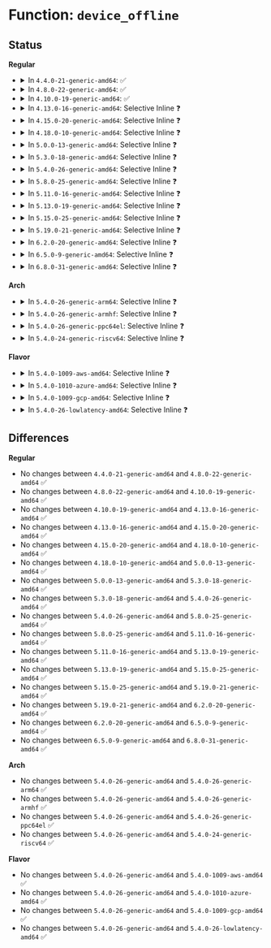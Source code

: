 # Function: <code>device_offline</code>

## Status
<b>Regular</b>
<ul>
<li>
<details>
<summary>In <code>4.4.0-21-generic-amd64</code>: ✅</summary>

```c
int device_offline(struct device * dev)
```

```json
{
  "name": "device_offline",
  "collision_type": "Unique Global",
  "inline_type": "No",
  "funcs": [
    {
      "addr": 18446744071584387328,
      "name": "device_offline",
      "external": true,
      "loc": "drivers/base/core.c:1518",
      "file": "drivers/base/core.c",
      "inline": "seen, unknown",
      "caller_inline": [],
      "caller_func": [
        "drivers/acpi/scan.c:acpi_bus_offline",
        "drivers/xen/cpu_hotplug.c:handle_vcpu_hotplug_event",
        "drivers/base/core.c:online_store"
      ]
    }
  ],
  "symbols": [
    {
      "addr": 18446744071584387328,
      "name": "device_offline",
      "section": ".text",
      "bind": "STB_GLOBAL",
      "size": 166
    }
  ]
}
```
</details>
</li>
<li>
<details>
<summary>In <code>4.8.0-22-generic-amd64</code>: ✅</summary>

```c
int device_offline(struct device * dev)
```

```json
{
  "name": "device_offline",
  "collision_type": "Unique Global",
  "inline_type": "No",
  "funcs": [
    {
      "addr": 18446744071584722224,
      "name": "device_offline",
      "external": true,
      "loc": "drivers/base/core.c:1518",
      "file": "drivers/base/core.c",
      "inline": "seen, unknown",
      "caller_inline": [],
      "caller_func": [
        "drivers/acpi/scan.c:acpi_bus_offline",
        "drivers/xen/cpu_hotplug.c:handle_vcpu_hotplug_event",
        "drivers/base/core.c:online_store"
      ]
    }
  ],
  "symbols": [
    {
      "addr": 18446744071584722224,
      "name": "device_offline",
      "section": ".text",
      "bind": "STB_GLOBAL",
      "size": 172
    }
  ]
}
```
</details>
</li>
<li>
<details>
<summary>In <code>4.10.0-19-generic-amd64</code>: ✅</summary>

```c
int device_offline(struct device * dev)
```

```json
{
  "name": "device_offline",
  "collision_type": "Unique Global",
  "inline_type": "No",
  "funcs": [
    {
      "addr": 18446744071584912016,
      "name": "device_offline",
      "external": true,
      "loc": "drivers/base/core.c:2109",
      "file": "drivers/base/core.c",
      "inline": "seen, unknown",
      "caller_inline": [],
      "caller_func": [
        "drivers/acpi/scan.c:acpi_bus_offline",
        "drivers/xen/cpu_hotplug.c:handle_vcpu_hotplug_event",
        "drivers/base/core.c:online_store"
      ]
    }
  ],
  "symbols": [
    {
      "addr": 18446744071584912016,
      "name": "device_offline",
      "section": ".text",
      "bind": "STB_GLOBAL",
      "size": 172
    }
  ]
}
```
</details>
</li>
<li>
<details>
<summary>In <code>4.13.0-16-generic-amd64</code>: Selective Inline ❓</summary>

```c
int device_offline(struct device * dev)
```

```json
{
  "name": "device_offline",
  "collision_type": "Unique Global",
  "inline_type": "Selective",
  "funcs": [
    {
      "addr": 18446744071584997280,
      "name": "device_offline",
      "external": true,
      "loc": "drivers/base/core.c:2107",
      "file": "drivers/base/core.c",
      "inline": "not declared, inlined",
      "caller_inline": [],
      "caller_func": [
        "drivers/acpi/scan.c:acpi_bus_offline",
        "drivers/acpi/scan.c:acpi_bus_offline",
        "drivers/xen/cpu_hotplug.c:handle_vcpu_hotplug_event",
        "drivers/base/core.c:online_store"
      ]
    }
  ],
  "symbols": [
    {
      "addr": 18446744071584997280,
      "name": "device_offline",
      "section": ".text",
      "bind": "STB_GLOBAL",
      "size": 179
    }
  ]
}
```
</details>
</li>
<li>
<details>
<summary>In <code>4.15.0-20-generic-amd64</code>: Selective Inline ❓</summary>

```c
int device_offline(struct device * dev)
```

```json
{
  "name": "device_offline",
  "collision_type": "Unique Global",
  "inline_type": "Selective",
  "funcs": [
    {
      "addr": 18446744071585419168,
      "name": "device_offline",
      "external": true,
      "loc": "drivers/base/core.c:2242",
      "file": "drivers/base/core.c",
      "inline": "not declared, inlined",
      "caller_inline": [],
      "caller_func": [
        "drivers/acpi/scan.c:acpi_bus_offline",
        "drivers/acpi/scan.c:acpi_bus_offline",
        "drivers/xen/cpu_hotplug.c:handle_vcpu_hotplug_event",
        "drivers/base/core.c:online_store"
      ]
    }
  ],
  "symbols": [
    {
      "addr": 18446744071585419168,
      "name": "device_offline",
      "section": ".text",
      "bind": "STB_GLOBAL",
      "size": 182
    }
  ]
}
```
</details>
</li>
<li>
<details>
<summary>In <code>4.18.0-10-generic-amd64</code>: Selective Inline ❓</summary>

```c
int device_offline(struct device * dev)
```

```json
{
  "name": "device_offline",
  "collision_type": "Unique Global",
  "inline_type": "Selective",
  "funcs": [
    {
      "addr": 18446744071585661920,
      "name": "device_offline",
      "external": true,
      "loc": "drivers/base/core.c:2289",
      "file": "drivers/base/core.c",
      "inline": "not declared, inlined",
      "caller_inline": [],
      "caller_func": [
        "drivers/acpi/scan.c:acpi_bus_offline",
        "drivers/acpi/scan.c:acpi_bus_offline",
        "drivers/xen/cpu_hotplug.c:handle_vcpu_hotplug_event",
        "drivers/base/core.c:online_store"
      ]
    }
  ],
  "symbols": [
    {
      "addr": 18446744071585661920,
      "name": "device_offline",
      "section": ".text",
      "bind": "STB_GLOBAL",
      "size": 183
    }
  ]
}
```
</details>
</li>
<li>
<details>
<summary>In <code>5.0.0-13-generic-amd64</code>: Selective Inline ❓</summary>

```c
int device_offline(struct device * dev)
```

```json
{
  "name": "device_offline",
  "collision_type": "Unique Global",
  "inline_type": "Selective",
  "funcs": [
    {
      "addr": 18446744071585791600,
      "name": "device_offline",
      "external": true,
      "loc": "drivers/base/core.c:2364",
      "file": "drivers/base/core.c",
      "inline": "not declared, inlined",
      "caller_inline": [],
      "caller_func": [
        "drivers/acpi/scan.c:acpi_bus_offline",
        "drivers/acpi/scan.c:acpi_bus_offline",
        "drivers/xen/cpu_hotplug.c:handle_vcpu_hotplug_event",
        "drivers/base/core.c:online_store"
      ]
    }
  ],
  "symbols": [
    {
      "addr": 18446744071585791600,
      "name": "device_offline",
      "section": ".text",
      "bind": "STB_GLOBAL",
      "size": 183
    }
  ]
}
```
</details>
</li>
<li>
<details>
<summary>In <code>5.3.0-18-generic-amd64</code>: Selective Inline ❓</summary>

```c
int device_offline(struct device * dev)
```

```json
{
  "name": "device_offline",
  "collision_type": "Unique Global",
  "inline_type": "Selective",
  "funcs": [
    {
      "addr": 18446744071586022880,
      "name": "device_offline",
      "external": true,
      "loc": "drivers/base/core.c:2618",
      "file": "drivers/base/core.c",
      "inline": "not declared, inlined",
      "caller_inline": [],
      "caller_func": [
        "drivers/acpi/scan.c:acpi_bus_offline",
        "drivers/acpi/scan.c:acpi_bus_offline",
        "drivers/xen/cpu_hotplug.c:handle_vcpu_hotplug_event",
        "drivers/base/core.c:online_store"
      ]
    }
  ],
  "symbols": [
    {
      "addr": 18446744071586022880,
      "name": "device_offline",
      "section": ".text",
      "bind": "STB_GLOBAL",
      "size": 179
    }
  ]
}
```
</details>
</li>
<li>
<details>
<summary>In <code>5.4.0-26-generic-amd64</code>: Selective Inline ❓</summary>

```c
int device_offline(struct device * dev)
```

```json
{
  "name": "device_offline",
  "collision_type": "Unique Global",
  "inline_type": "Selective",
  "funcs": [
    {
      "addr": 18446744071586170592,
      "name": "device_offline",
      "external": true,
      "loc": "drivers/base/core.c:2655",
      "file": "drivers/base/core.c",
      "inline": "not declared, inlined",
      "caller_inline": [],
      "caller_func": [
        "drivers/acpi/scan.c:acpi_bus_offline",
        "drivers/acpi/scan.c:acpi_bus_offline",
        "drivers/xen/cpu_hotplug.c:handle_vcpu_hotplug_event",
        "drivers/base/core.c:online_store"
      ]
    }
  ],
  "symbols": [
    {
      "addr": 18446744071586170592,
      "name": "device_offline",
      "section": ".text",
      "bind": "STB_GLOBAL",
      "size": 179
    }
  ]
}
```
</details>
</li>
<li>
<details>
<summary>In <code>5.8.0-25-generic-amd64</code>: Selective Inline ❓</summary>

```c
int device_offline(struct device * dev)
```

```json
{
  "name": "device_offline",
  "collision_type": "Unique Global",
  "inline_type": "Selective",
  "funcs": [
    {
      "addr": 18446744071586930688,
      "name": "device_offline",
      "external": true,
      "loc": "drivers/base/core.c:3156",
      "file": "drivers/base/core.c",
      "inline": "not declared, inlined",
      "caller_inline": [],
      "caller_func": [
        "kernel/cpu.c:remove_cpu",
        "mm/memory_hotplug.c:offline_and_remove_memory",
        "drivers/acpi/scan.c:acpi_bus_offline",
        "drivers/acpi/scan.c:acpi_bus_offline",
        "drivers/xen/cpu_hotplug.c:disable_hotplug_cpu",
        "drivers/base/core.c:online_store",
        "drivers/base/memory.c:state_store"
      ]
    }
  ],
  "symbols": [
    {
      "addr": 18446744071586930688,
      "name": "device_offline",
      "section": ".text",
      "bind": "STB_GLOBAL",
      "size": 272
    }
  ]
}
```
</details>
</li>
<li>
<details>
<summary>In <code>5.11.0-16-generic-amd64</code>: Selective Inline ❓</summary>

```c
int device_offline(struct device * dev)
```

```json
{
  "name": "device_offline",
  "collision_type": "Unique Global",
  "inline_type": "Selective",
  "funcs": [
    {
      "addr": 18446744071587017840,
      "name": "device_offline",
      "external": true,
      "loc": "drivers/base/core.c:3568",
      "file": "drivers/base/core.c",
      "inline": "not declared, inlined",
      "caller_inline": [],
      "caller_func": [
        "kernel/cpu.c:remove_cpu",
        "mm/memory_hotplug.c:try_offline_memory_block",
        "drivers/acpi/scan.c:acpi_bus_offline",
        "drivers/acpi/scan.c:acpi_bus_offline",
        "drivers/xen/cpu_hotplug.c:disable_hotplug_cpu",
        "drivers/base/core.c:online_store",
        "drivers/base/memory.c:state_store"
      ]
    }
  ],
  "symbols": [
    {
      "addr": 18446744071587017840,
      "name": "device_offline",
      "section": ".text",
      "bind": "STB_GLOBAL",
      "size": 272
    }
  ]
}
```
</details>
</li>
<li>
<details>
<summary>In <code>5.13.0-19-generic-amd64</code>: Selective Inline ❓</summary>

```c
int device_offline(struct device * dev)
```

```json
{
  "name": "device_offline",
  "collision_type": "Unique Global",
  "inline_type": "Selective",
  "funcs": [
    {
      "addr": 18446744071586901472,
      "name": "device_offline",
      "external": true,
      "loc": "drivers/base/core.c:3795",
      "file": "drivers/base/core.c",
      "inline": "not declared, inlined",
      "caller_inline": [],
      "caller_func": [
        "kernel/cpu.c:remove_cpu",
        "mm/memory_hotplug.c:try_offline_memory_block",
        "drivers/acpi/scan.c:acpi_bus_offline",
        "drivers/acpi/scan.c:acpi_bus_offline",
        "drivers/xen/cpu_hotplug.c:disable_hotplug_cpu",
        "drivers/base/core.c:online_store",
        "drivers/base/memory.c:state_store"
      ]
    }
  ],
  "symbols": [
    {
      "addr": 18446744071586901472,
      "name": "device_offline",
      "section": ".text",
      "bind": "STB_GLOBAL",
      "size": 272
    }
  ]
}
```
</details>
</li>
<li>
<details>
<summary>In <code>5.15.0-25-generic-amd64</code>: Selective Inline ❓</summary>

```c
int device_offline(struct device * dev)
```

```json
{
  "name": "device_offline",
  "collision_type": "Unique Global",
  "inline_type": "Selective",
  "funcs": [
    {
      "addr": 18446744071587463152,
      "name": "device_offline",
      "external": true,
      "loc": "drivers/base/core.c:3860",
      "file": "drivers/base/core.c",
      "inline": "not declared, inlined",
      "caller_inline": [],
      "caller_func": [
        "kernel/cpu.c:remove_cpu",
        "mm/memory_hotplug.c:try_offline_memory_block",
        "drivers/acpi/scan.c:acpi_bus_offline",
        "drivers/acpi/scan.c:acpi_bus_offline",
        "drivers/xen/cpu_hotplug.c:disable_hotplug_cpu",
        "drivers/base/core.c:online_store",
        "drivers/base/memory.c:state_store"
      ]
    }
  ],
  "symbols": [
    {
      "addr": 18446744071587463152,
      "name": "device_offline",
      "section": ".text",
      "bind": "STB_GLOBAL",
      "size": 272
    }
  ]
}
```
</details>
</li>
<li>
<details>
<summary>In <code>5.19.0-21-generic-amd64</code>: Selective Inline ❓</summary>

```c
int device_offline(struct device * dev)
```

```json
{
  "name": "device_offline",
  "collision_type": "Unique Global",
  "inline_type": "Selective",
  "funcs": [
    {
      "addr": 18446744071588782896,
      "name": "device_offline",
      "external": true,
      "loc": "drivers/base/core.c:3894",
      "file": "drivers/base/core.c",
      "inline": "not declared, inlined",
      "caller_inline": [],
      "caller_func": [
        "kernel/cpu.c:remove_cpu",
        "mm/memory_hotplug.c:try_offline_memory_block",
        "drivers/acpi/scan.c:acpi_bus_offline",
        "drivers/acpi/scan.c:acpi_bus_offline",
        "drivers/xen/cpu_hotplug.c:disable_hotplug_cpu",
        "drivers/base/core.c:online_store",
        "drivers/base/memory.c:state_store"
      ]
    }
  ],
  "symbols": [
    {
      "addr": 18446744071588782896,
      "name": "device_offline",
      "section": ".text",
      "bind": "STB_GLOBAL",
      "size": 298
    }
  ]
}
```
</details>
</li>
<li>
<details>
<summary>In <code>6.2.0-20-generic-amd64</code>: Selective Inline ❓</summary>

```c
int device_offline(struct device * dev)
```

```json
{
  "name": "device_offline",
  "collision_type": "Unique Global",
  "inline_type": "Selective",
  "funcs": [
    {
      "addr": 18446744071590277488,
      "name": "device_offline",
      "external": true,
      "loc": "drivers/base/core.c:4113",
      "file": "drivers/base/core.c",
      "inline": "not declared, inlined",
      "caller_inline": [],
      "caller_func": [
        "kernel/cpu.c:remove_cpu",
        "mm/memory_hotplug.c:try_offline_memory_block",
        "drivers/acpi/scan.c:acpi_bus_offline",
        "drivers/acpi/scan.c:acpi_bus_offline",
        "drivers/xen/cpu_hotplug.c:disable_hotplug_cpu",
        "drivers/base/core.c:online_store",
        "drivers/base/memory.c:state_store"
      ]
    }
  ],
  "symbols": [
    {
      "addr": 18446744071590277488,
      "name": "device_offline",
      "section": ".text",
      "bind": "STB_GLOBAL",
      "size": 298
    }
  ]
}
```
</details>
</li>
<li>
<details>
<summary>In <code>6.5.0-9-generic-amd64</code>: Selective Inline ❓</summary>

```c
int device_offline(struct device * dev)
```

```json
{
  "name": "device_offline",
  "collision_type": "Unique Global",
  "inline_type": "Selective",
  "funcs": [
    {
      "addr": 18446744071590598048,
      "name": "device_offline",
      "external": true,
      "loc": "drivers/base/core.c:4122",
      "file": "drivers/base/core.c",
      "inline": "not declared, inlined",
      "caller_inline": [],
      "caller_func": [
        "kernel/cpu.c:remove_cpu",
        "mm/memory_hotplug.c:try_offline_memory_block",
        "drivers/acpi/scan.c:acpi_bus_offline",
        "drivers/acpi/scan.c:acpi_bus_offline",
        "drivers/xen/cpu_hotplug.c:disable_hotplug_cpu",
        "drivers/base/core.c:online_store",
        "drivers/base/memory.c:state_store"
      ]
    }
  ],
  "symbols": [
    {
      "addr": 18446744071590598048,
      "name": "device_offline",
      "section": ".text",
      "bind": "STB_GLOBAL",
      "size": 298
    }
  ]
}
```
</details>
</li>
<li>
<details>
<summary>In <code>6.8.0-31-generic-amd64</code>: Selective Inline ❓</summary>

```c
int device_offline(struct device * dev)
```

```json
{
  "name": "device_offline",
  "collision_type": "Unique Global",
  "inline_type": "Selective",
  "funcs": [
    {
      "addr": 18446744071590956992,
      "name": "device_offline",
      "external": true,
      "loc": "drivers/base/core.c:4135",
      "file": "drivers/base/core.c",
      "inline": "not declared, inlined",
      "caller_inline": [],
      "caller_func": [
        "kernel/cpu.c:remove_cpu",
        "mm/memory_hotplug.c:try_offline_memory_block",
        "drivers/acpi/scan.c:acpi_bus_offline",
        "drivers/acpi/scan.c:acpi_bus_offline",
        "drivers/xen/cpu_hotplug.c:disable_hotplug_cpu",
        "drivers/base/core.c:online_store",
        "drivers/base/memory.c:state_store"
      ]
    }
  ],
  "symbols": [
    {
      "addr": 18446744071590956992,
      "name": "device_offline",
      "section": ".text",
      "bind": "STB_GLOBAL",
      "size": 298
    }
  ]
}
```
</details>
</li>
</ul>
<b>Arch</b>
<ul>
<li>
<details>
<summary>In <code>5.4.0-26-generic-arm64</code>: Selective Inline ❓</summary>

```c
int device_offline(struct device * dev)
```

```json
{
  "name": "device_offline",
  "collision_type": "Unique Global",
  "inline_type": "Selective",
  "funcs": [
    {
      "addr": 18446603336498966640,
      "name": "device_offline",
      "external": true,
      "loc": "drivers/base/core.c:2655",
      "file": "drivers/base/core.c",
      "inline": "not declared, inlined",
      "caller_inline": [],
      "caller_func": [
        "drivers/acpi/scan.c:acpi_bus_offline",
        "drivers/acpi/scan.c:acpi_bus_offline",
        "drivers/xen/cpu_hotplug.c:handle_vcpu_hotplug_event",
        "drivers/base/core.c:online_store"
      ]
    }
  ],
  "symbols": [
    {
      "addr": 18446603336498966640,
      "name": "device_offline",
      "section": ".text",
      "bind": "STB_GLOBAL",
      "size": 208
    }
  ]
}
```
</details>
</li>
<li>
<details>
<summary>In <code>5.4.0-26-generic-armhf</code>: Selective Inline ❓</summary>

```c
int device_offline(struct device * dev)
```

```json
{
  "name": "device_offline",
  "collision_type": "Unique Global",
  "inline_type": "Selective",
  "funcs": [
    {
      "addr": 3231536728,
      "name": "device_offline",
      "external": true,
      "loc": "drivers/base/core.c:2655",
      "file": "drivers/base/core.c",
      "inline": "not declared, inlined",
      "caller_inline": [],
      "caller_func": [
        "arch/arm/common/bL_switcher.c:bL_switcher_halve_cpus",
        "drivers/base/core.c:online_store"
      ]
    }
  ],
  "symbols": [
    {
      "addr": 3231536728,
      "name": "device_offline",
      "section": ".text",
      "bind": "STB_GLOBAL",
      "size": 196
    }
  ]
}
```
</details>
</li>
<li>
<details>
<summary>In <code>5.4.0-26-generic-ppc64el</code>: Selective Inline ❓</summary>

```c
int device_offline(struct device * dev)
```

```json
{
  "name": "device_offline",
  "collision_type": "Unique Global",
  "inline_type": "Selective",
  "funcs": [
    {
      "addr": 13835058055292113344,
      "name": "device_offline",
      "external": true,
      "loc": "drivers/base/core.c:2655",
      "file": "drivers/base/core.c",
      "inline": "not declared, inlined",
      "caller_inline": [],
      "caller_func": [
        "arch/powerpc/kernel/rtas.c:rtas_cpu_state_change_mask",
        "arch/powerpc/platforms/pseries/hotplug-cpu.c:dlpar_cpu_remove",
        "drivers/base/core.c:online_store"
      ]
    }
  ],
  "symbols": [
    {
      "addr": 13835058055292113344,
      "name": "device_offline",
      "section": ".text",
      "bind": "STB_GLOBAL",
      "size": 312
    }
  ]
}
```
</details>
</li>
<li>
<details>
<summary>In <code>5.4.0-24-generic-riscv64</code>: Selective Inline ❓</summary>

```c
int device_offline(struct device * dev)
```

```json
{
  "name": "device_offline",
  "collision_type": "Unique Global",
  "inline_type": "Selective",
  "funcs": [
    {
      "addr": 18446743936276347052,
      "name": "device_offline",
      "external": true,
      "loc": "drivers/base/core.c:2655",
      "file": "drivers/base/core.c",
      "inline": "not declared, inlined",
      "caller_inline": [],
      "caller_func": [
        "drivers/base/core.c:online_store"
      ]
    }
  ],
  "symbols": [
    {
      "addr": 18446743936276347052,
      "name": "device_offline",
      "section": ".text",
      "bind": "STB_GLOBAL",
      "size": 174
    }
  ]
}
```
</details>
</li>
</ul>
<b>Flavor</b>
<ul>
<li>
<details>
<summary>In <code>5.4.0-1009-aws-amd64</code>: Selective Inline ❓</summary>

```c
int device_offline(struct device * dev)
```

```json
{
  "name": "device_offline",
  "collision_type": "Unique Global",
  "inline_type": "Selective",
  "funcs": [
    {
      "addr": 18446744071585930960,
      "name": "device_offline",
      "external": true,
      "loc": "drivers/base/core.c:2655",
      "file": "drivers/base/core.c",
      "inline": "not declared, inlined",
      "caller_inline": [],
      "caller_func": [
        "drivers/acpi/scan.c:acpi_bus_offline",
        "drivers/acpi/scan.c:acpi_bus_offline",
        "drivers/xen/cpu_hotplug.c:handle_vcpu_hotplug_event",
        "drivers/base/core.c:online_store"
      ]
    }
  ],
  "symbols": [
    {
      "addr": 18446744071585930960,
      "name": "device_offline",
      "section": ".text",
      "bind": "STB_GLOBAL",
      "size": 179
    }
  ]
}
```
</details>
</li>
<li>
<details>
<summary>In <code>5.4.0-1010-azure-amd64</code>: Selective Inline ❓</summary>

```c
int device_offline(struct device * dev)
```

```json
{
  "name": "device_offline",
  "collision_type": "Unique Global",
  "inline_type": "Selective",
  "funcs": [
    {
      "addr": 18446744071585780096,
      "name": "device_offline",
      "external": true,
      "loc": "drivers/base/core.c:2655",
      "file": "drivers/base/core.c",
      "inline": "not declared, inlined",
      "caller_inline": [],
      "caller_func": [
        "drivers/acpi/scan.c:acpi_bus_offline",
        "drivers/acpi/scan.c:acpi_bus_offline",
        "drivers/base/core.c:online_store"
      ]
    }
  ],
  "symbols": [
    {
      "addr": 18446744071585780096,
      "name": "device_offline",
      "section": ".text",
      "bind": "STB_GLOBAL",
      "size": 179
    }
  ]
}
```
</details>
</li>
<li>
<details>
<summary>In <code>5.4.0-1009-gcp-amd64</code>: Selective Inline ❓</summary>

```c
int device_offline(struct device * dev)
```

```json
{
  "name": "device_offline",
  "collision_type": "Unique Global",
  "inline_type": "Selective",
  "funcs": [
    {
      "addr": 18446744071586120608,
      "name": "device_offline",
      "external": true,
      "loc": "drivers/base/core.c:2655",
      "file": "drivers/base/core.c",
      "inline": "not declared, inlined",
      "caller_inline": [],
      "caller_func": [
        "drivers/acpi/scan.c:acpi_bus_offline",
        "drivers/acpi/scan.c:acpi_bus_offline",
        "drivers/xen/cpu_hotplug.c:handle_vcpu_hotplug_event",
        "drivers/base/core.c:online_store"
      ]
    }
  ],
  "symbols": [
    {
      "addr": 18446744071586120608,
      "name": "device_offline",
      "section": ".text",
      "bind": "STB_GLOBAL",
      "size": 179
    }
  ]
}
```
</details>
</li>
<li>
<details>
<summary>In <code>5.4.0-26-lowlatency-amd64</code>: Selective Inline ❓</summary>

```c
int device_offline(struct device * dev)
```

```json
{
  "name": "device_offline",
  "collision_type": "Unique Global",
  "inline_type": "Selective",
  "funcs": [
    {
      "addr": 18446744071586229216,
      "name": "device_offline",
      "external": true,
      "loc": "drivers/base/core.c:2655",
      "file": "drivers/base/core.c",
      "inline": "not declared, inlined",
      "caller_inline": [],
      "caller_func": [
        "drivers/acpi/scan.c:acpi_bus_offline",
        "drivers/acpi/scan.c:acpi_bus_offline",
        "drivers/xen/cpu_hotplug.c:handle_vcpu_hotplug_event",
        "drivers/base/core.c:online_store"
      ]
    }
  ],
  "symbols": [
    {
      "addr": 18446744071586229216,
      "name": "device_offline",
      "section": ".text",
      "bind": "STB_GLOBAL",
      "size": 179
    }
  ]
}
```
</details>
</li>
</ul>

## Differences
<b>Regular</b>
<ul>
<li>
No changes between <code>4.4.0-21-generic-amd64</code> and <code>4.8.0-22-generic-amd64</code> ✅
</li>
<li>
No changes between <code>4.8.0-22-generic-amd64</code> and <code>4.10.0-19-generic-amd64</code> ✅
</li>
<li>
No changes between <code>4.10.0-19-generic-amd64</code> and <code>4.13.0-16-generic-amd64</code> ✅
</li>
<li>
No changes between <code>4.13.0-16-generic-amd64</code> and <code>4.15.0-20-generic-amd64</code> ✅
</li>
<li>
No changes between <code>4.15.0-20-generic-amd64</code> and <code>4.18.0-10-generic-amd64</code> ✅
</li>
<li>
No changes between <code>4.18.0-10-generic-amd64</code> and <code>5.0.0-13-generic-amd64</code> ✅
</li>
<li>
No changes between <code>5.0.0-13-generic-amd64</code> and <code>5.3.0-18-generic-amd64</code> ✅
</li>
<li>
No changes between <code>5.3.0-18-generic-amd64</code> and <code>5.4.0-26-generic-amd64</code> ✅
</li>
<li>
No changes between <code>5.4.0-26-generic-amd64</code> and <code>5.8.0-25-generic-amd64</code> ✅
</li>
<li>
No changes between <code>5.8.0-25-generic-amd64</code> and <code>5.11.0-16-generic-amd64</code> ✅
</li>
<li>
No changes between <code>5.11.0-16-generic-amd64</code> and <code>5.13.0-19-generic-amd64</code> ✅
</li>
<li>
No changes between <code>5.13.0-19-generic-amd64</code> and <code>5.15.0-25-generic-amd64</code> ✅
</li>
<li>
No changes between <code>5.15.0-25-generic-amd64</code> and <code>5.19.0-21-generic-amd64</code> ✅
</li>
<li>
No changes between <code>5.19.0-21-generic-amd64</code> and <code>6.2.0-20-generic-amd64</code> ✅
</li>
<li>
No changes between <code>6.2.0-20-generic-amd64</code> and <code>6.5.0-9-generic-amd64</code> ✅
</li>
<li>
No changes between <code>6.5.0-9-generic-amd64</code> and <code>6.8.0-31-generic-amd64</code> ✅
</li>
</ul>
<b>Arch</b>
<ul>
<li>
No changes between <code>5.4.0-26-generic-amd64</code> and <code>5.4.0-26-generic-arm64</code> ✅
</li>
<li>
No changes between <code>5.4.0-26-generic-amd64</code> and <code>5.4.0-26-generic-armhf</code> ✅
</li>
<li>
No changes between <code>5.4.0-26-generic-amd64</code> and <code>5.4.0-26-generic-ppc64el</code> ✅
</li>
<li>
No changes between <code>5.4.0-26-generic-amd64</code> and <code>5.4.0-24-generic-riscv64</code> ✅
</li>
</ul>
<b>Flavor</b>
<ul>
<li>
No changes between <code>5.4.0-26-generic-amd64</code> and <code>5.4.0-1009-aws-amd64</code> ✅
</li>
<li>
No changes between <code>5.4.0-26-generic-amd64</code> and <code>5.4.0-1010-azure-amd64</code> ✅
</li>
<li>
No changes between <code>5.4.0-26-generic-amd64</code> and <code>5.4.0-1009-gcp-amd64</code> ✅
</li>
<li>
No changes between <code>5.4.0-26-generic-amd64</code> and <code>5.4.0-26-lowlatency-amd64</code> ✅
</li>
</ul>
